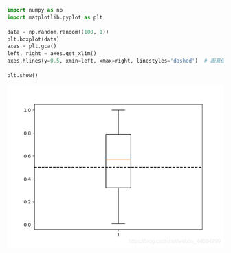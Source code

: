 ```python
import numpy as np
import matplotlib.pyplot as plt

data = np.random.random((100, 1))
plt.boxplot(data)
axes = plt.gca()
left, right = axes.get_xlim()
axes.hlines(y=0.5, xmin=left, xmax=right, linestyles='dashed')  # 画真值横线

plt.show()
```

![](./ImagesFolder/箱型图.png)
